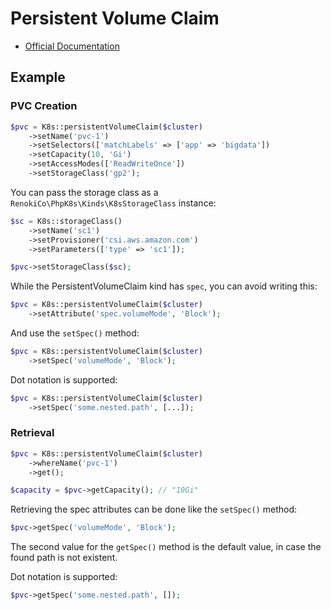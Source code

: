 # Persistent Volume Claim

- [Official Documentation](https://kubernetes.io/docs/concepts/storage/persistent-volumes/#persistentvolumeclaims)

## Example

### PVC Creation

```php
$pvc = K8s::persistentVolumeClaim($cluster)
    ->setName('pvc-1')
    ->setSelectors(['matchLabels' => ['app' => 'bigdata'])
    ->setCapacity(10, 'Gi')
    ->setAccessModes(['ReadWriteOnce'])
    ->setStorageClass('gp2');
```

You can pass the storage class as a `RenokiCo\PhpK8s\Kinds\K8sStorageClass` instance:

```php
$sc = K8s::storageClass()
    ->setName('sc1')
    ->setProvisioner('csi.aws.amazon.com')
    ->setParameters(['type' => 'sc1']);

$pvc->setStorageClass($sc);
```

While the PersistentVolumeClaim kind has `spec`, you can avoid writing this:

```php
$pvc = K8s::persistentVolumeClaim($cluster)
    ->setAttribute('spec.volumeMode', 'Block');
```

And use the `setSpec()` method:

```php
$pvc = K8s::persistentVolumeClaim($cluster)
    ->setSpec('volumeMode', 'Block');
```

Dot notation is supported:

```php
$pvc = K8s::persistentVolumeClaim($cluster)
    ->setSpec('some.nested.path', [...]);
```

### Retrieval

```php
$pvc = K8s::persistentVolumeClaim($cluster)
    ->whereName('pvc-1')
    ->get();

$capacity = $pvc->getCapacity(); // "10Gi"
```

Retrieving the spec attributes can be done like the `setSpec()` method:

```php
$pvc->getSpec('volumeMode', 'Block');
```

The second value for the `getSpec()` method is the default value, in case the found path is not existent.

Dot notation is supported:

```php
$pvc->getSpec('some.nested.path', []);
```
